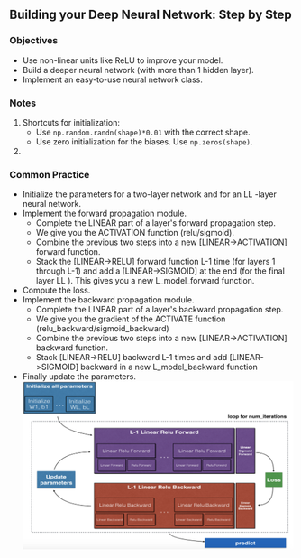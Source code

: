## Building your Deep Neural Network: Step by Step

### Objectives
* Use non-linear units like ReLU to improve your model. 
* Build a deeper neural network (with more than 1 hidden layer). 
* Implement an easy-to-use neural network class. 

### Notes
1. Shortcuts for initialization: 
	* Use `np.random.randn(shape)*0.01` with the correct shape.
	* Use zero initialization for the biases. Use `np.zeros(shape)`.
2. 

### Common Practice
* Initialize the parameters for a two-layer network and for an  LL -layer neural network.
* Implement the forward propagation module.
	* Complete the LINEAR part of a layer's forward propagation step.
	* We give you the ACTIVATION function (relu/sigmoid).
	* Combine the previous two steps into a new [LINEAR->ACTIVATION] forward function.
	* Stack the [LINEAR->RELU] forward function L-1 time (for layers 1 through L-1) and add a [LINEAR->SIGMOID] at the end (for the final layer  LL ). This gives you a new L_model_forward function.
* Compute the loss.
* Implement the backward propagation module.
	* Complete the LINEAR part of a layer's backward propagation step.
	* We give you the gradient of the ACTIVATE function (relu_backward/sigmoid_backward)
	* Combine the previous two steps into a new [LINEAR->ACTIVATION] backward function.
	* Stack [LINEAR->RELU] backward L-1 times and add [LINEAR->SIGMOID] backward in a new L_model_backward function
* Finally update the parameters.
![](./img/NN_workflow.png)
